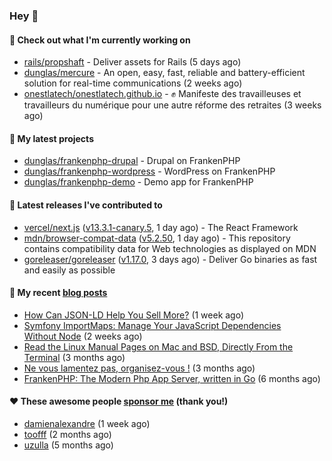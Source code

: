 ### Hey 👋

#### 👷 Check out what I'm currently working on

- [rails/propshaft](https://github.com/rails/propshaft) - Deliver assets for Rails (5 days ago)
- [dunglas/mercure](https://github.com/dunglas/mercure) - An open, easy, fast, reliable and battery-efficient solution for real-time communications (2 weeks ago)
- [onestlatech/onestlatech.github.io](https://github.com/onestlatech/onestlatech.github.io) - ✊ Manifeste des travailleuses et travailleurs du numérique pour une autre réforme des retraites (3 weeks ago)

#### 🌱 My latest projects

- [dunglas/frankenphp-drupal](https://github.com/dunglas/frankenphp-drupal) - Drupal on FrankenPHP
- [dunglas/frankenphp-wordpress](https://github.com/dunglas/frankenphp-wordpress) - WordPress on FrankenPHP
- [dunglas/frankenphp-demo](https://github.com/dunglas/frankenphp-demo) - Demo app for FrankenPHP

#### 🔭 Latest releases I've contributed to

- [vercel/next.js](https://github.com/vercel/next.js) ([v13.3.1-canary.5](https://github.com/vercel/next.js/releases/tag/v13.3.1-canary.5), 1 day ago) - The React Framework
- [mdn/browser-compat-data](https://github.com/mdn/browser-compat-data) ([v5.2.50](https://github.com/mdn/browser-compat-data/releases/tag/v5.2.50), 1 day ago) - This repository contains compatibility data for Web technologies as displayed on MDN
- [goreleaser/goreleaser](https://github.com/goreleaser/goreleaser) ([v1.17.0](https://github.com/goreleaser/goreleaser/releases/tag/v1.17.0), 3 days ago) - Deliver Go binaries as fast and easily as possible

#### 📜 My recent [blog posts](https://dunglas.fr)

- [How Can JSON-LD Help You Sell More?](https://dunglas.dev/2023/04/how-can-json-ld-help-you-sell-more/) (1 week ago)
- [Symfony ImportMaps: Manage Your JavaScript Dependencies Without Node](https://dunglas.dev/2023/03/symfony-importmaps-manage-your-javascript-dependencies-without-node/) (2 weeks ago)
- [Read the Linux Manual Pages on Mac and BSD, Directly From the Terminal](https://dunglas.dev/2022/12/read-the-linux-manual-pages-on-mac-and-bsd-directly-from-the-terminal/) (3 months ago)
- [Ne vous lamentez pas, organisez-vous !](https://dunglas.dev/2022/12/ne-vous-lamentez-pas-organisez-vous/) (3 months ago)
- [FrankenPHP: The Modern Php App Server, written in Go](https://dunglas.dev/2022/10/frankenphp-the-modern-php-app-server-written-in-go/) (6 months ago)

#### ❤️ These awesome people [sponsor me](https://github.com/sponsors/dunglas) (thank you!)

- [damienalexandre](https://github.com/damienalexandre) (1 week ago)
- [toofff](https://github.com/toofff) (2 months ago)
- [uzulla](https://github.com/uzulla) (5 months ago)
